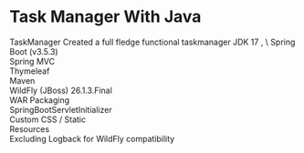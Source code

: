 # Task Manager With Java
TaskManager Created a full fledge functional taskmanager  JDK 17 , \ 
Spring Boot (v3.5.3) \
Spring MVC  \
Thymeleaf \
Maven \
WildFly (JBoss) 26.1.3.Final \
WAR Packaging \
SpringBootServletInitializer \
Custom CSS / Static \
Resources  \
Excluding Logback for WildFly compatibility 
